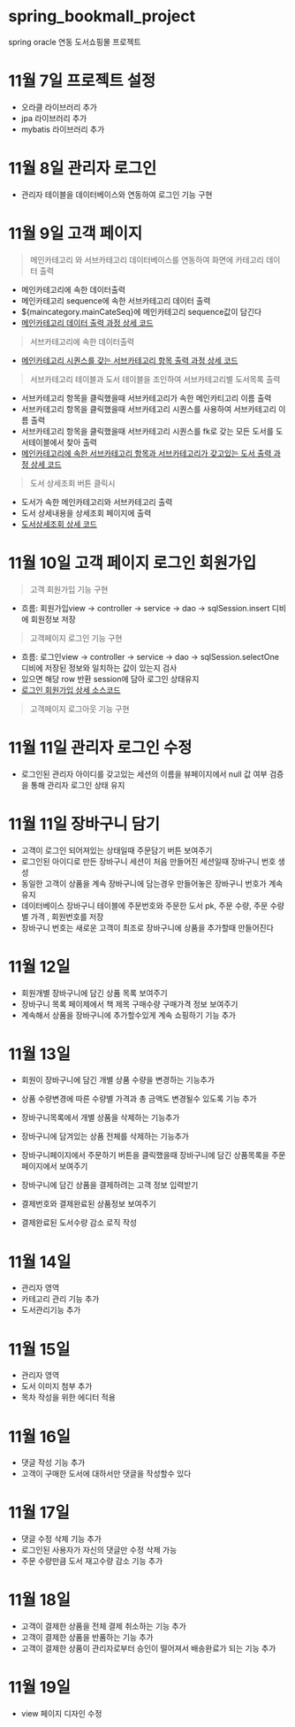 # spring_bookmall_project
spring oracle 연동 도서쇼핑몰 프로젝트


# 11월 7일 프로젝트 설정 
- 오라클 라이브러리 추가
- jpa 라이브러리 추가
- mybatis 라이브러리 추가

# 11월 8일 관리자 로그인 
- 관리자 테이블을 데이터베이스와 연동하여 로그인 기능 구현

# 11월 9일 고객 페이지
> 메인카테고리 와 서브카테고리 데이터베이스를 연동하여 화면에 카테고리 데이터 출력
+ 메인카테고리에 속한 데이터출력
+ 메인카테고리 sequence에 속한 서브카테고리 데이터 출력
+ ${maincategory.mainCateSeq}에 메인카테고리 sequence값이 담긴다
+ [메인카테고리 데이터 출력 과정 상세 코드](https://blog.naver.com/tkgksw/222153608868)

> 서브카테고리에 속한 데이터출력
+ [메인카테고리 시퀀스를 갖는 서브카테고리 항목 출력 과정 상세 코드](https://blog.naver.com/tkgksw/222153644678)

> 서브카테고리 테이블과 도서 테이블을 조인하여 서브카테고리별 도서목록 출력
+ 서브카테고리 항목을 클릭했을때 서브카테고리가 속한 메인카티고리 이름 출력
+ 서브카테고리 항목을 클릭했을때 서브카테고리 시퀀스를 사용하여 서브카테고리 이름 출력
+ 서브카테고리 항목을 클릭했을때 서브카테고리 시퀀스를 fk로 갖는 모든 도서를 도서테이블에서 찾아 출력
+ [메인카테고리에 속한 서브카테고리 항목과 서브카테고리가 갖고있는 도서 출력 과정 상세 코드](https://blog.naver.com/tkgksw/222154365031)


> 도서 상세조회 버튼 클릭시 
- 도서가 속한 메인카테고리와 서브카테고리 출력
- 도서 상세내용을 상세조회 페이지에 출력
- [도서상세조회 상세 코드](https://blog.naver.com/tkgksw/222155328911)


# 11월 10일 고객 페이지 로그인 회원가입
> 고객 회원가입 기능 구현
+ 흐름: 회원가입view -> controller -> service -> dao -> sqlSession.insert 디비에 회원정보 저장

> 고객페이지 로그인 기능 구현
+ 흐름: 로그인view -> controller -> service -> dao -> sqlSession.selectOne 디비에 저장된 정보와 일치하는 값이 있는지 검사
+ 있으면 해당 row 반환 session에 담아 로그인 상태유지
+ [로그인 회원가입 상세 소스코드](https://blog.naver.com/tkgksw/222152191916)


> 고객페이지 로그아웃 기능 구현


# 11월 11일 관리자 로그인 수정
- 로그인된 관리자 아이디를 갖고있는 세션의 이름을 뷰페이지에서 null 값 여부 검증을 통해 관리자 로그인 상태 유지

# 11월 11일 장바구니 담기
- 고객이 로그인 되어져있는 상태일때 주문담기 버튼 보여주기
- 로그인된 아이디로 만든 장바구니 세션이 처음 만들어진 세션일때 장바구니 번호 생성
- 동일한 고객이 상품을 계속 장바구니에 담는경우 만들어놓은 장바구니 번호가 계속 유지
- 데이터베이스 장바구니 테이블에 주문번호와 주문한 도서 pk, 주문 수량, 주문 수량별 가격 , 회원번호를 저장
- 장바구니 번호는 새로운 고객이 최조로 장바구니에 상품을 추가할때 만들어진다

# 11월 12일
- 회원개별 장바구니에 담긴 상품 목록 보여주기
- 장바구니 목록 페이제에서 책 제목 구매수량 구매가격 정보 보여주기
- 계속해서 상품을 장바구니에 추가할수있게 계속 쇼핑하기 기능 추가


# 11월 13일
- 회원이 장바구니에 담긴 개별 상품 수량을 변경하는 기능추가
- 상품 수량변경에 따른 수량별 가격과 총 금액도 변경될수 있도록 기능 추가
- 장바구니목록에서 개별 상품을 삭제하는 기능추가
- 장바구니에 담겨있는 상품 전체를 삭제하는 기능추가
- 장바구니페이지에서 주문하기 버튼을 클릭했을때 장바구니에 담긴 상품목록을 주문페이지에서 보여주기

- 장바구니에 담긴 상품을 결제하려는 고객 정보 입력받기
- 결제번호와 결제완료된 상품정보 보여주기
- 결제완료된 도서수량 감소 로직 작성

# 11월 14일
- 관리자 영역
- 카테고리 관리 기능 추가
- 도서관리기능 추가


# 11월 15일
- 관리자 영역
- 도서 이미지 첨부 추가
- 목차 작성을 위한 에디터 적용

# 11월 16일
- 댓글 작성 기능 추가
- 고객이 구매한 도서에 대하서만 댓글을 작성할수 있다

# 11월 17일
- 댓글 수정 삭제 기능 추가
- 로그인된 사용자가 자신의 댓글만 수정 삭제 가능
- 주문 수량만큼 도서 재고수량 감소 기능 추가

# 11월 18일
- 고객이 결제한 상품을 전체 결제 취소하는 기능 추가
- 고객이 결제한 상품을 반품하는 기능 추가
- 고객이 결제한 상품이 관리자로부터 승인이 떨어져서 배송완료가 되는 기능 추가

# 11월 19일
- view 페이지 디자인 수정

